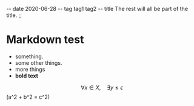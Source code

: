 -- date 2020-06-28
-- tag tag1 tag2
-- title The rest will all be part of the title.
;;
# Markdown test
- something.
- some other things.
- more things
- __bold text__

$$\forall x \in X, \quad \exists y \leq \epsilon$$
\(a^2 + b^2 = c^2\)
